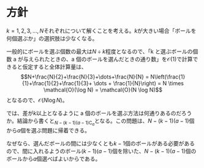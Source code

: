 # 方針

$k = 1,2,3, \dots ,N$それぞれについて解くことを考える。$k$が大きい場合「ボールを何個選ぶか」の選択肢は少なくなる。

一般的にボールを選ぶ個数の最大は$N \div k$程度となるので、「k と選ぶボールの個数 a が与えられたときの、a 個のボールを選んだときの通り数」を$\mathcal{O}(1)$で計算できると仮定すると全体計算量は、
$$N+\frac{N}{2}+\frac{N}{3}+\dots+\frac{N}{N} = N\left(\frac{1}{1}+\frac{1}{2}+\frac{1}{3}+ \dots + \frac{1}{N}\right) = N \times \mathcal{O}(\log N) = \mathcal{O}(N \log N)$$
となるので、$\mathcal{O}(N \log N)$。

では、差が$k$以上となるように a 個のボールを選ぶ方法は何通りあるのだろうか。結論から書くと${}_{N-(k-1)(a-1)\mathrm{C}_a}$となる。この問題は、$N-(k-1)(a-1)$個から$a$個を選ぶ問題に帰着できる。

なぜなら、選んだボールの間には少なくとも$k-1$個のボールがある必要があるので、間に入れるようのボール$(k-1)(a-1)$個を除いた、$N-(k-1)(a-1)$個のボールから$a$個選べばよいからである。
